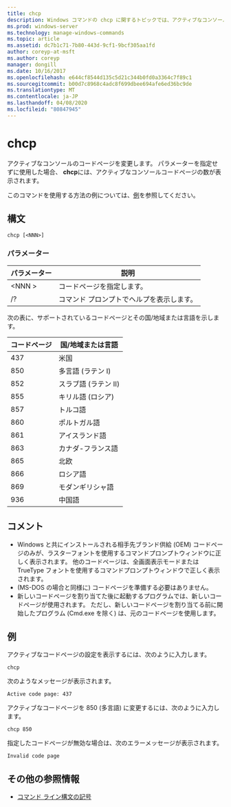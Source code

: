 ```yaml
---
title: chcp
description: Windows コマンドの chcp に関するトピックでは、アクティブなコンソールのコードページを変更します。
ms.prod: windows-server
ms.technology: manage-windows-commands
ms.topic: article
ms.assetid: dc7b1c71-7b80-443d-9cf1-9bcf305aa1fd
author: coreyp-at-msft
ms.author: coreyp
manager: dongill
ms.date: 10/16/2017
ms.openlocfilehash: e644cf8544d135c5d21c344b0fd0a3364c7f89c1
ms.sourcegitcommit: b00d7c8968c4adc8f699dbee694afe6ed36bc9de
ms.translationtype: MT
ms.contentlocale: ja-JP
ms.lasthandoff: 04/08/2020
ms.locfileid: "80847945"
---
```

# <a name="chcp"></a>chcp

アクティブなコンソールのコードページを変更します。 パラメーターを指定せずに使用した場合、 **chcp**には、アクティブなコンソールコードページの数が表示されます。

このコマンドを使用する方法の例については、[例](#BKMK_examples)を参照してください。

## <a name="syntax"></a>構文

```
chcp [<NNN>]
```

### <a name="parameters"></a>パラメーター

|パラメーター|説明|
|---------|-----------|
|\<NNN >|コードページを指定します。|
|/?|コマンド プロンプトでヘルプを表示します。|

次の表に、サポートされているコードページとその国/地域または言語を示します。

|コードページ|国/地域または言語|
|---------|--------------------------|
|437|米国|
|850|多言語 (ラテン I)|
|852|スラブ語 (ラテン II)|
|855|キリル語 (ロシア)|
|857|トルコ語|
|860|ポルトガル語|
|861|アイスランド語|
|863|カナダ-フランス語|
|865|北欧|
|866|ロシア語|
|869|モダンギリシャ語|
|936|中国語|

## <a name="remarks"></a>コメント

-   Windows と共にインストールされる相手先ブランド供給 (OEM) コードページのみが、ラスターフォントを使用するコマンドプロンプトウィンドウに正しく表示されます。 他のコードページは、全画面表示モードまたは TrueType フォントを使用するコマンドプロンプトウィンドウで正しく表示されます。
-   (MS-DOS の場合と同様に) コードページを準備する必要はありません。
-   新しいコードページを割り当てた後に起動するプログラムでは、新しいコードページが使用されます。 ただし、新しいコードページを割り当てる前に開始したプログラム (Cmd.exe を除く) は、元のコードページを使用します。

## <a name="examples"></a><a name=BKMK_examples></a>例

アクティブなコードページの設定を表示するには、次のように入力します。
```
chcp
```
次のようなメッセージが表示されます。

`Active code page: 437`

アクティブなコードページを 850 (多言語) に変更するには、次のように入力します。
```
chcp 850
```
指定したコードページが無効な場合は、次のエラーメッセージが表示されます。

`Invalid code page`

## <a name="additional-references"></a>その他の参照情報

- [コマンド ライン構文の記号](command-line-syntax-key.md)
